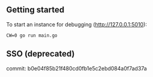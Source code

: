 ## Getting started
To start an instance for debugging (http://127.0.0.1:5010):
```
CW=0 go run main.go
```

## SSO (deprecated)
commit: b0e04f85b21f480cd0fb1e5c2ebd084a0f7ad37a
